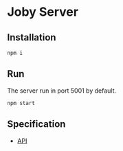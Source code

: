 # Joby Server

## Installation

```
npm i
```

## Run

The server run in port 5001 by default.

```
npm start
```

## Specification

- [API](./doc/api.md)
